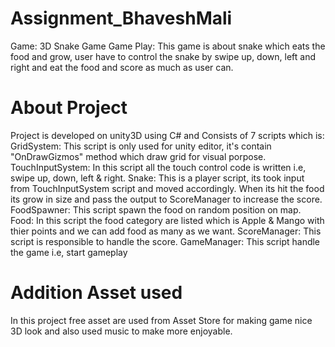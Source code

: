 # Assignment_BhaveshMali
Game: 3D Snake Game
Game Play: This game is about snake which eats the food and grow, user have to control the snake by swipe up, down, left and right and eat the food and score as much as user can.

# About Project
Project is developed on unity3D using C# and Consists of 7 scripts which is:
GridSystem: This script is only used for unity editor, it's contain "OnDrawGizmos" method which draw grid for visual porpose.
TouchInputSystem: In this script all the touch control code is written i.e, swipe up, down, left & right.
Snake: This is a player script, its took input from TouchInputSystem script and moved accordingly. When its hit the food its grow in size and pass the output to ScoreManager to increase the score.
FoodSpawner: This script spawn the food on random position on map.
Food: In this script the food category are listed which is Apple & Mango with thier points and we can add food as many as we want.
ScoreManager: This script is responsible to handle the score.
GameManager: This script handle the game i.e, start gameplay

# Addition Asset used
In this project free asset are used from Asset Store for making game nice 3D look and also used music to make more enjoyable.
